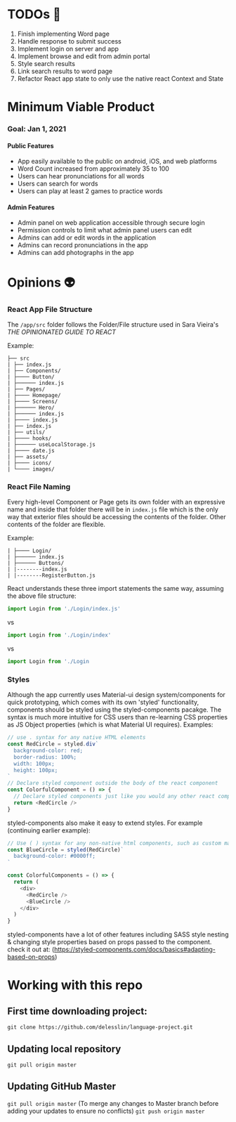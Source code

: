 # TODOs 📎

1. Finish implementing Word page
2. Handle response to submit success
3. Implement login on server and app
4. Implement browse and edit from admin portal
5. Style search results
6. Link search results to word page
7. Refactor React app state to only use the native react Context and State

# Minimum Viable Product

### Goal: Jan 1, 2021

#### Public Features

- App easily available to the public on android, iOS, and web platforms
- Word Count increased from approximately 35 to 100
- Users can hear pronunciations for all words
- Users can search for words
- Users can play at least 2 games to practice words

#### Admin Features

- Admin panel on web application accessible through secure login
- Permission controls to limit what admin panel users can edit
- Admins can add or edit words in the application
- Admins can record pronunciations in the app
- Admins can add photographs in the app

# Opinions 👽

### React App File Structure

The `/app/src` folder follows the Folder/File structure used in Sara Vieira's _THE OPINIONATED GUIDE TO REACT_

Example:

```
├── src
| ├── index.js
| ├── Components/
| ├──── Button/
| ├────── index.js
| ├── Pages/
| ├──── Homepage/
| ├──── Screens/
| ├────── Hero/
| ├────── index.js
| ├──── index.js
| ├── index.js
| ├── utils/
| ├──── hooks/
| ├────── useLocalStorage.js
| ├──── date.js
| ├── assets/
| ├──── icons/
| └──── images/
```

### React File Naming

Every high-level Component or Page gets its own folder with an expressive name and inside that folder there will be in `index.js` file which is the only way that exterior files should be accessing the contents of the folder. Other contents of the folder are flexible.

Example:

```
| ├──── Login/
| ├────── index.js
| ├────── Buttons/
| |--------index.js
| |--------RegisterButton.js
```

React understands these three import statements the same way, assuming the above file structure:

```javascript
import Login from './Login/index.js'
```

vs

```javascript
import Login from './Login/index'
```

vs

```javascript
import Login from './Login
```

### Styles

Although the app currently uses Material-ui design system/components for quick prototyping, which comes with its own 'styled' functionality, components should be styled using the styled-components pacakge. The syntax is much more intuitive for CSS users than re-learning CSS properties as JS Object properties (which is what Material UI requires).
Examples:

```javascript
// use . syntax for any native HTML elements
const RedCircle = styled.div`
  background-color: red;
  border-radius: 100%;
  width: 100px;
  height: 100px;
`
// Declare styled component outside the body of the react component
const ColorfulComponent = () => {
  // Declare styled components just like you would any other react component
  return <RedCircle />
}
```

styled-components also make it easy to extend styles.
For example (continuing earlier example):

```javascript
// Use ( ) syntax for any non-native html components, such as custom made components and Material UI components
const BlueCircle = styled(RedCircle)`
  background-color: #0000ff;
`

const ColorfulComponents = () => {
  return (
    <div>
      <RedCircle />
      <BlueCircle />
    </div>
  )
}
```

styled-components have a lot of other features including SASS style nesting & changing style properties based on props passed to the component. check it out at: (https://styled-components.com/docs/basics#adapting-based-on-props)

# Working with this repo

## First time downloading project:

`git clone https://github.com/delesslin/language-project.git`

## Updating local repository

`git pull origin master`

## Updating GitHub Master

`git pull origin master`
(To merge any changes to Master branch before adding your updates to ensure no conflicts)
`git push origin master`
